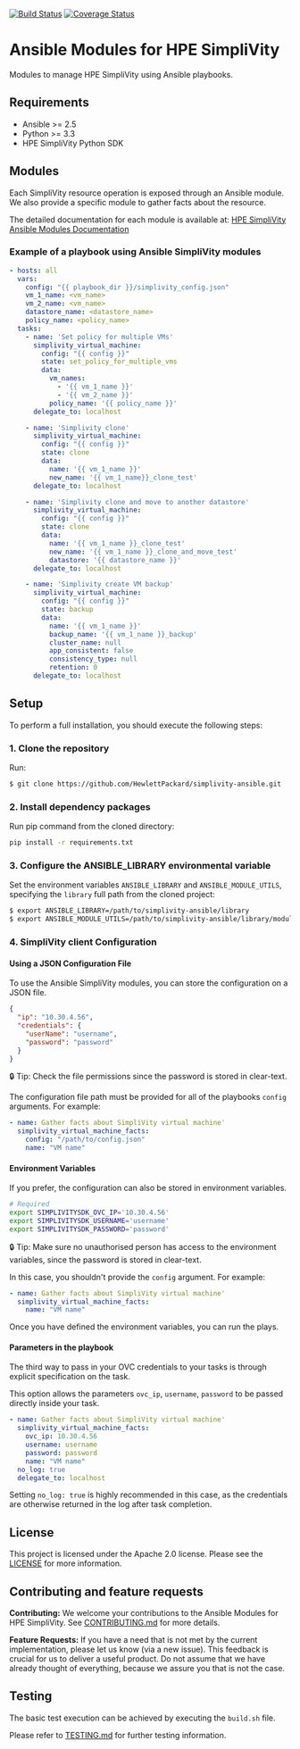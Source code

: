 [![Build Status](https://travis-ci.com/sijeesh/simplivity-ansible.svg?token=DdM796ojSadukrppSqyj&branch=master)](https://travis-ci.com/sijeesh/simplivity-ansible)
[![Coverage Status](https://coveralls.io/repos/github/HewlettPackard/simplivity-ansible/badge.svg?branch=master)](https://coveralls.io/github/HewlettPackard/simplivity-ansible?branch=master)

# Ansible Modules for HPE SimpliVity

Modules to manage HPE SimpliVity using Ansible playbooks.

## Requirements

 - Ansible >= 2.5
 - Python >= 3.3
 - HPE SimpliVity Python SDK
 
## Modules

Each SimpliVity resource operation is exposed through an Ansible module. We also provide a specific module to gather facts about the resource.

The detailed documentation for each module is available at: [HPE SimpliVity Ansible Modules Documentation](simplivity-ansible.md)

### Example of a playbook using Ansible SimpliVity modules

```yml
- hosts: all
  vars:
    config: "{{ playbook_dir }}/simplivity_config.json"
    vm_1_name: <vm_name>
    vm_2_name: <vm_name>
    datastore_name: <datastore_name>
    policy_name: <policy_name>
  tasks:
    - name: 'Set policy for multiple VMs'
      simplivity_virtual_machine:
        config: "{{ config }}"
        state: set_policy_for_multiple_vms
        data:
          vm_names:
            - '{{ vm_1_name }}'
            - '{{ vm_2_name }}'
          policy_name: '{{ policy_name }}'
      delegate_to: localhost

    - name: 'Simplivity clone'
      simplivity_virtual_machine:
        config: "{{ config }}"
        state: clone
        data:
          name: '{{ vm_1_name }}'
          new_name: '{{ vm_1_name}}_clone_test'
      delegate_to: localhost

    - name: 'Simplivity clone and move to another datastore'
      simplivity_virtual_machine:
        config: "{{ config }}"
        state: clone
        data:
          name: '{{ vm_1_name }}_clone_test'
          new_name: '{{ vm_1_name }}_clone_and_move_test'
          datastore: '{{ datastore_name }}'
      delegate_to: localhost

    - name: 'Simplivity create VM backup'
      simplivity_virtual_machine:
        config: "{{ config }}"
        state: backup
        data:
          name: '{{ vm_1_name }}'
          backup_name: '{{ vm_1_name }}_backup'
          cluster_name: null
          app_consistent: false
          consistency_type: null
          retention: 0
      delegate_to: localhost
```

## Setup

To perform a full installation, you should execute the following steps:

### 1. Clone the repository

Run:

```bash
$ git clone https://github.com/HewlettPackard/simplivity-ansible.git
```

### 2. Install dependency packages

Run pip command from the cloned directory:
    
  ```bash
  pip install -r requirements.txt
  ```
  
### 3. Configure the ANSIBLE_LIBRARY environmental variable

Set the environment variables `ANSIBLE_LIBRARY` and `ANSIBLE_MODULE_UTILS`, specifying the `library` full path from the cloned project:

```bash
$ export ANSIBLE_LIBRARY=/path/to/simplivity-ansible/library
$ export ANSIBLE_MODULE_UTILS=/path/to/simplivity-ansible/library/module_utils/
```

### 4. SimpliVity client Configuration

#### Using a JSON Configuration File

To use the Ansible SimpliVity modules, you can store the configuration on a JSON file. 
```json
{
  "ip": "10.30.4.56",
  "credentials": {
    "userName": "username",
    "password": "password"
  }
}
```

:lock: Tip: Check the file permissions since the password is stored in clear-text.

The configuration file path must be provided for all of the playbooks `config` arguments. For example:

```yml
- name: Gather facts about SimpliVity virtual machine'
  simplivity_virtual_machine_facts:
    config: "/path/to/config.json"
    name: "VM name"
```

#### Environment Variables

If you prefer, the configuration can also be stored in environment variables.

```bash
# Required
export SIMPLIVITYSDK_OVC_IP='10.30.4.56'
export SIMPLIVITYSDK_USERNAME='username'
export SIMPLIVITYSDK_PASSWORD='password'
```

:lock: Tip: Make sure no unauthorised person has access to the environment variables, since the password is stored in clear-text.

In this case, you shouldn't provide the `config` argument. For example:

```yml
- name: Gather facts about SimpliVity virtual machine'
  simplivity_virtual_machine_facts:
    name: "VM name"
```

Once you have defined the environment variables, you can run the plays.

#### Parameters in the playbook

The third way to pass in your OVC credentials to your tasks is through explicit specification on the task.

This option allows the parameters `ovc_ip`, `username`, `password` to be passed directly inside your task.

```yaml
- name: Gather facts about SimpliVity virtual machine'
  simplivity_virtual_machine_facts:
    ovc_ip: 10.30.4.56
    username: username
    password: password
    name: "VM name"
  no_log: true
  delegate_to: localhost
```

Setting `no_log: true` is highly recommended in this case, as the credentials are otherwise returned in the log after task completion.

## License

This project is licensed under the Apache 2.0 license. Please see the [LICENSE](LICENSE) for more information.

## Contributing and feature requests

**Contributing:** We welcome your contributions to the Ansible Modules for HPE SimpliVity. See [CONTRIBUTING.md](CONTRIBUTING.md) for more details.

**Feature Requests:** If you have a need that is not met by the current implementation, please let us know (via a new issue).
This feedback is crucial for us to deliver a useful product. Do not assume that we have already thought of everything, because we assure you that is not the case.

## Testing

The basic test execution can be achieved by executing the `build.sh` file.

Please refer to [TESTING.md](TESTING.md) for further testing information.
